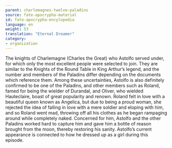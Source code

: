 ```yaml
---
parent: charlemagnes-twelve-paladins
source: fate-apocrypha-material
id: fate-apocrypha-encylopedia
language: en
weight: 53
translation: "Eternal Dreamer"
category:
- organization
---
```


The knights of Charlemagne (Charles the Great) who Astolfo served under, for which only the most excellent people were selected to join. They are similar to the Knights of the Round Table in King Arthur’s legend, and the number and members of the Paladins differ depending on the documents which reference them. Among these uncertainties, Astolfo is also definitely confirmed to be one of the Paladins, and other members such as Roland, famed for being the wielder of Durandal, and Oliver, who wielded Hauteclaire, boast of great popularity and renown.
Roland felt in love with a beautiful queen known as Angelica, but due to being a proud woman, she rejected the idea of falling in love with a mere soldier and eloping with him, and so Roland went mad, throwing off all his clothes as he began rampaging around while completely naked. Concerned for him, Astolfo and the other Paladins worked hard to capture him and gave him a bottle of reason brought from the moon, thereby restoring his sanity. Astolfo’s current appearance is connected to how he dressed up as a girl during this episode.
